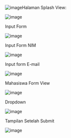 ![image](https://github.com/user-attachments/assets/76881606-3aa6-423e-9688-0db910a34e32)Halaman Splash View:


![image](https://github.com/user-attachments/assets/3786322f-8871-400a-b579-f5d49c69d6c1)


Input Form


![image](https://github.com/user-attachments/assets/5597d62d-db41-411a-8599-8add6c21d986)



Input Form NIM


![image](https://github.com/user-attachments/assets/5ff53405-f2a0-4599-b386-fb27b7cd779f)


Input form E-mail


![image](https://github.com/user-attachments/assets/387c6d9a-ac4f-412e-812c-74374e149a44)


Mahasiswa Form View


![image](https://github.com/user-attachments/assets/8a82a95d-c1cf-4363-a4c3-ca773af0950a)


Dropdown


![image](https://github.com/user-attachments/assets/d3be1fb9-99e7-4f47-8986-1ee069ce5d66)


Tampilan Setelah Submit

![image](https://github.com/user-attachments/assets/1c66bc58-dc0f-4880-b3bc-8c482e48dcde)
